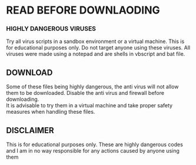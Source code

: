 # READ BEFORE DOWNLAODING

### HIGHLY DANGEROUS VIRUSES


Try all virus scripts in a sandbox environment or a virtual machine. This is for educational purposes only. Do not target anyone using these viruses. 
All viruses were made using a notepad and are shells in vbscript and bat file.



## DOWNLOAD
Some of these files being highly dangerous, the anti virus will not allow them to be downloaded. Disable the anti virus and firewall before downloading.  
It is advisable to try them in a virtual machine and take proper safety measures when handling these files.

## DISCLAIMER
This is for educational purposes only. These are highly dangerous codes and I am in no way responsible for any actions caused by anyone using them
